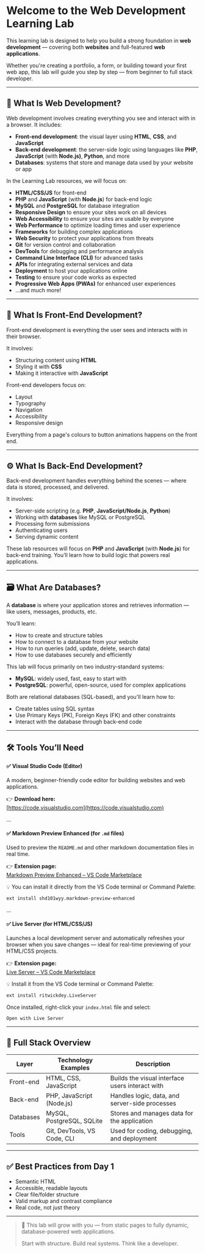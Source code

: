 # Welcome to the Web Development Learning Lab

This learning lab is designed to help you build a strong foundation in **web development** — covering both **websites** and full-featured **web applications**.

Whether you're creating a portfolio, a form, or building toward your first web app, this lab will guide you step by step — from beginner to full stack developer.

---

## 🧱 What Is Web Development?

Web development involves creating everything you see and interact with in a browser. It includes:

- **Front-end development**: the visual layer using **HTML**, **CSS**, and **JavaScript**
- **Back-end development**: the server-side logic using languages like **PHP**, **JavaScript** (with **Node.js)**, **Python**, and more
- **Databases**: systems that store and manage data used by your website or app

In the Learning Lab resources, we will focus on:
- **HTML/CSS/JS** for front-end
- **PHP** and **JavaScript** (with **Node.js**) for back-end logic
- **MySQL** and **PostgreSQL** for database integration
- **Responsive Design** to ensure your sites work on all devices
- **Web Accessibility** to ensure your sites are usable by everyone
- **Web Performance** to optimize loading times and user experience
- **Frameworks** for building complex applications 
- **Web Security** to protect your applications from threats
- **Git** for version control and collaboration
- **DevTools** for debugging and performance analysis
- **Command Line Interface (CLI)** for advanced tasks
- **APIs** for integrating external services and data
- **Deployment** to host your applications online
- **Testing** to ensure your code works as expected
- **Progressive Web Apps (PWAs)** for enhanced user experiences
- ...and much more!
---
## 🎨 What Is Front-End Development?

Front-end development is everything the user sees and interacts with in their browser.

It involves:
- Structuring content using **HTML**
- Styling it with **CSS**
- Making it interactive with **JavaScript**

Front-end developers focus on:
- Layout
- Typography
- Navigation
- Accessibility
- Responsive design

Everything from a page's colours to button animations happens on the front end.

---

## ⚙️ What Is Back-End Development?

Back-end development handles everything behind the scenes — where data is stored, processed, and delivered.

It involves:
- Server-side scripting (e.g. **PHP**, **JavaScript/Node.js**, **Python**)
- Working with **databases** like MySQL or PostgreSQL
- Processing form submissions
- Authenticating users
- Serving dynamic content

These lab resources will focus on **PHP** and **JavaScript** (with **Node.js**) for back-end training. You’ll learn how to build logic that powers real applications.

---

## 🗃️ What Are Databases?

A **database** is where your application stores and retrieves information — like users, messages, products, etc.

You’ll learn:
- How to create and structure tables
- How to connect to a database from your website
- How to run queries (add, update, delete, search data)
- How to use databases securely and efficiently

This lab will focus primarily on two industry-standard systems:
- **MySQL**: widely used, fast, easy to start with
- **PostgreSQL**: powerful, open-source, used for complex applications

Both are relational databases (SQL-based), and you'll learn how to:
- Create tables using SQL syntax
- Use Primary Keys (PK), Foreign Keys (FK) and other constraints
- Interact with the database through back-end code

---

## 🛠️ Tools You’ll Need


#### ✅ Visual Studio Code (Editor)

A modern, beginner-friendly code editor for building websites and web applications.

👉 **Download here:**  
[https://code.visualstudio.com](https://code.visualstudio.com)

...

#### ✅ Markdown Preview Enhanced (for `.md` files)

Used to preview the `README.md` and other markdown documentation files in real time.

👉 **Extension page:**  
[Markdown Preview Enhanced – VS Code Marketplace](https://marketplace.visualstudio.com/items?itemName=shd101wyy.markdown-preview-enhanced)

💡 You can install it directly from the VS Code terminal or Command Palette:

```bash
ext install shd101wyy.markdown-preview-enhanced
```

...

#### ✅ Live Server (for HTML/CSS/JS)

Launches a local development server and automatically refreshes your browser when you save changes — ideal for real-time previewing of your HTML/CSS projects.

👉 **Extension page:**  
[Live Server – VS Code Marketplace](https://marketplace.visualstudio.com/items?itemName=ritwickdey.LiveServer)

💡 Install it from the VS Code terminal or Command Palette:

```bash
ext install ritwickdey.LiveServer
```

Once installed, right-click your `index.html` file and select:

```
Open with Live Server
```
---

## 🔄 Full Stack Overview

| Layer       | Technology Examples                     | Description                                      |
|-------------|------------------------------------------|--------------------------------------------------|
| Front-end   | HTML, CSS, JavaScript                    | Builds the visual interface users interact with  |
| Back-end    | PHP, JavaScript (Node.js)        | Handles logic, data, and server-side processes   |
| Databases    | MySQL, PostgreSQL, SQLite                | Stores and manages data for the application      |
| Tools       | Git, DevTools, VS Code, CLI              | Used for coding, debugging, and deployment       |

---

## ✅ Best Practices from Day 1

- Semantic HTML
- Accessible, readable layouts
- Clear file/folder structure
- Valid markup and contrast compliance
- Real code, not just theory

---

> 💬 This lab will grow with you — from static pages to fully dynamic, database-powered web applications.
>
> Start with structure. Build real systems. Think like a developer.
